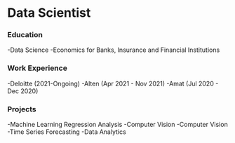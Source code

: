 # Data Scientist 

### Education
-Data Science 
-Economics for Banks, Insurance and Financial Institutions

### Work Experience
-Deloitte (2021-Ongoing)
-Alten (Apr 2021 - Nov 2021)
-Amat (Jul 2020 -  Dec 2020)

### Projects
-Machine Learning Regression Analysis 
-Computer Vision 
-Computer Vision
-Time Series Forecasting
-Data Analytics 
